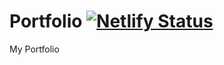 # Portfolio [![Netlify Status](https://api.netlify.com/api/v1/badges/aa4d0d5e-f3f3-498f-889b-d3a3b4b272c5/deploy-status)](https://app.netlify.com/sites/wangwe/deploys)

My Portfolio
